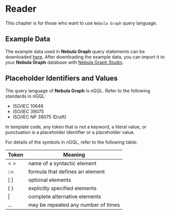 # Reader

This chapter is for those who want to use `Nebula Graph` query language.

## Example Data

The example data used in **Nebula Graph** query statements can be downloaded [here](https://oss-cdn.nebula-graph.io/doc/example_data.zip). After downloading the example data, you can import it to your **Nebula Graph** database with [Nebula Graph Studio](https://github.com/vesoft-inc/nebula-web-docker).

## Placeholder Identifiers and Values

The query language of **Nebula Graph** is nGQL. Refer to the following standards in nGQL:

- ISO/IEC 10646
- ISO/IEC 39075
- ISO/IEC NP 39075 (Draft)

In template code, any token that is not a keyword, a literal value, or punctuation is a placeholder identifier or a placeholder value.

For details of the symbols in nGQL, refer to the following table:

|  Token | Meaning  |
|  ----  | ----  |
| < >    | name of a syntactic element |
| ::=    | formula that defines an element |
| [ ]    | optional elements |
| { }    | explicitly specified elements |
|  \|    | complete alternative elements |
| ...    |  may be repeated any number of times |
